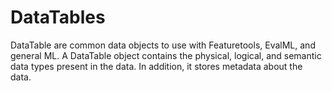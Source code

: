 # DataTables

DataTable are common data objects to use with Featuretools, EvalML, and general ML. A DataTable object contains the physical, logical, and semantic data types present in the data. In addition, it stores metadata about the data.
